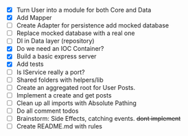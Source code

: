 - [x] Turn User into a module for both Core and Data
- [x] Add Mapper
- [ ] Create Adapter for persistence add mocked database
- [ ] Replace mocked database with a real one
- [ ] DI in Data layer (repository)
- [x] Do we need an IOC Container?
- [x] Build a basic express server
- [x] Add tests
- [ ] Is IService really a port?
- [ ] Shared folders with helpers/lib
- [ ] Create an aggregated root for User Posts.
- [ ] Implement a create and get posts
- [ ] Clean up all imports with Absolute Pathing
- [ ] Do all comment todos
- [ ] Brainstorm: Side Effects, catching events. ~~dont implement~~
- [ ] Create README.md with rules
